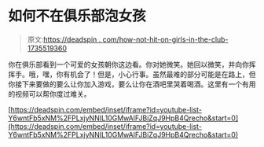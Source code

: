 # 如何不在俱乐部泡女孩

> 原文:[https://deadspin . com/how-not-hit-on-girls-in-the-club-1735519360](https://deadspin.com/how-not-to-hit-on-girls-at-the-club-1735519360)

你在俱乐部看到一个可爱的女孩朝你这边看。你对她微笑。她回以微笑，并向你挥挥手。哦，嘿，你有机会了！但是，小心行事。虽然最难的部分可能是在路上，但你接下来要做的要么让你加入游戏，要么让你在酒吧里哭着喝酒。这里有一个有用的视频可以帮你度过难关。

 [https://deadspin.com/embed/inset/iframe?id=youtube-list-Y6wntFb5xNM%2FPLxjyNNIL10GMwAlFJBiZqJ9HpB4Qrecho&start=0](https://deadspin.com/embed/inset/iframe?id=youtube-list-Y6wntFb5xNM%2FPLxjyNNIL10GMwAlFJBiZqJ9HpB4Qrecho&start=0)
